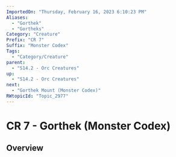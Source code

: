 ```yaml
---
ImportedOn: "Thursday, February 16, 2023 6:10:23 PM"
Aliases:
  - "Gorthek"
  - "Gortheks"
Category: "Creature"
Prefix: "CR 7"
Suffix: "Monster Codex"
Tags:
  - "Category/Creature"
parent:
  - "S14.2 - Orc Creatures"
up:
  - "S14.2 - Orc Creatures"
next:
  - "Gorthek Mount (Monster Codex)"
RWtopicId: "Topic_2977"
---
```

# CR 7 - Gorthek (Monster Codex)
## Overview
